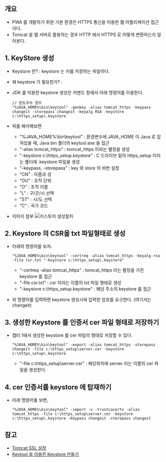 ## 개요
- PWA 를 개발하기 위한 기본 환경은 HTTPS 통신을 이용한 웹 어플리케이션 접근이다.
- Tomcat 을 웹 서버로 활용하는 경우 HTTP 에서 HTTPS 로 어떻게 변환하는지 알아본다.

## 1. KeyStore 생성
- Keystore 란? : keystore 는 키를 저장하는 파일이다.
- 왜 keystore 가 필요한가? :
- JDK 를 이용한 keystore 생성은 커맨드 창에서 아래 명령어를 이용한다.

  ``` text
  // 윈도우의 경우
  "%JAVA_HOME%\bin\keytool" -genkey -alias tomcat_https -keypass changeit -storepass changeit -keyalg RSA -keystore c:\https_setup\.keystore
  ```

- 위를 해석해보면

  - "%JAVA_HOME%\bin\keytool" : 환경변수에 JAVA_HOME 이 Java 로 잡혀있을 때, Java bin 폴더의 keytool.exe 을 접근
  - "-alias tomcat_https" : tomcat_https 이라는 별칭을 생성
  - "-keystore c:\https_setup\.keystore" :  C 드라이브 밑의 https_setup 이라는 폴더에 .keystore 파일을 생성
  - "-keypass, -storepass" : key 와 store 의 비번 설정
  - "CN" : 이름과 성
  - "OU" : 조직 단위
  - "O"  : 조직 이름
  - "L"  : 구/군/시 선택
  - "ST" : 시/도 선택
  - "C"  : 국가 코드

- 이미지 첨부 ![키스토어 생성절차]()

## 2. Keystore 의 CSR을 txt 파일형태로 생성
- 아래의 명령어를 보자.

  ``` text
  "%JAVA_HOME%\bin\keytool" -certreq -alias tomcat_https -keyalg rsa -file csr.txt "-keystore c:\https_setup\.keystore"
  ```

  - "-certreq -alias tomcat_https" : tomcat_https 라는 별칭을 가진 keystore 를 접근
  - "-file csr.txt" : csr 이라는 이름의 txt 파일 형태로 생성
  - "-keystore c:\https_setup\.keystore" : 해당 주소의 keystore 를 접근

- 위 명령어를 입력하면 keystore 생성시에 입력한 암호를 요구한다. (여기서는 changeit)

## 3. 생성한 Keystore 를 인증서 cer 파일 형태로 저장하기
- 챕터 1에서 생성한 keystore 를 cer 파일의 형태로 저장할 수 있다.

  ``` text
  "%JAVA_HOME%\bin\keytool" -export -alias tomcat_https -storepass changeit -file c:\https_setup\server.cer -keystore c:\https_setup\.keystore
  ```

  - "-file c:\https_setup\server.cer" : 해당위치에 server 라는 이름의 cer 파일을 생성한다.

## 4. cer 인증서를 keystore 에 탑재하기
- 아래 명령어를 보면,

  ``` text
  "%JAVA_HOME%\bin\keytool" -import -v -trustcacerts -alias tomcat_https -file c:\https_setup\server.cer -keystore c:\https_setup\.keystore -keypass changeit -storepass changeit
  ```

## 참고
- [Tomcat SSL 설정](https://www.crosscert.com/symantec/board/tomcat5.pdf)
- [Keytool 을 이용한 Keystore 만들기](http://i5on9i.blogspot.kr/2015/10/keytool-keystore.html)
